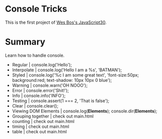 # Console Tricks

This is the first project of [Wes Bos's JavaScript30](https://javascript30.com/).  

# Summary

Learn how to handle console.  
- Regular | console.log('Hello');
- Interpolate | console.log('Hello I am a %s', 'BATMAN');
- Styled | console.log('%c I am some great text', 'font-size:50px; background:red; text-shadow: 10px 10px 0 blue');
- Warning | console.warn('OH NOOO');
- Error | console.error('Shit!');
- Info | console.info('INFO');
- Testing | console.assert(1 === 2, 'That is false');
- Clear | console.clear();
- Viewing DOM Elements | console.log(**Elements**); console.dir(**Elements**);
- Grouping together | check out main.html
- counting | check out main.html
- timing | check out main.html
- table | check out main.html